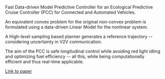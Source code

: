 Fast Data-driven Model Predictive Controller for an Ecological Predictive Cruise Controller (PCC) for Connected and Automated Vehicles.

An equivalent convex problem for the original non-convex problem is formulated using a data-driven Linear Model for the nonlinear system.

A High-level sampling based planner generates a reference trajectory -- considering uncertainty in V2V communication.

The aim of the PCC is safe longitudinal control while avoiding red light idling and optimizing fuel efficiency -- all this, while being computationally efficient and thus real-time applicable. 

[Link to paper](https://www.researchgate.net/profile/Viranjan-Bhattacharyya/publication/350013141_Fast_Data-Driven_Model_Predictive_Control_Strategy_for_Connected_and_Automated_Vehicles/links/60a0b4f0458515c26595f1c4/Fast-Data-Driven-Model-Predictive-Control-Strategy-for-Connected-and-Automated-Vehicles.pdf)
